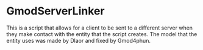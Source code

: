 # GmodServerLinker
This is a script that allows for a client to be sent to a different server when they make contact with the entity that the script creates. The model that the entity uses was made by Dlaor and fixed by Gmod4phun. 

